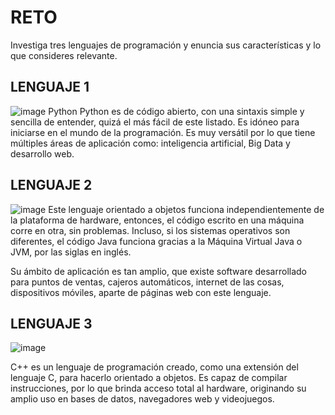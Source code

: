 # RETO
Investiga tres lenguajes de programación y enuncia sus características y lo que consideres relevante.

## LENGUAJE 1
![image](https://user-images.githubusercontent.com/101481181/158039092-cc2457b8-df1b-4aac-b95e-b7855974ffd7.png)
Python
Python es de código abierto, con una sintaxis simple y sencilla de entender, quizá el más fácil de este listado. Es idóneo para iniciarse en el mundo de la programación. Es muy versátil por lo que tiene múltiples áreas de aplicación como: inteligencia artificial, Big Data y desarrollo web.

## LENGUAJE 2
![image](https://user-images.githubusercontent.com/101481181/158039115-e519957c-952d-4992-86cc-2e78235e3bcb.png)
Este lenguaje orientado a objetos funciona independientemente de la plataforma de hardware, entonces, el código escrito en una máquina corre en otra, sin problemas. Incluso, si los sistemas operativos son diferentes, el código Java funciona gracias a la Máquina Virtual Java o JVM, por las siglas en inglés. 

Su ámbito de aplicación es tan amplio, que existe software desarrollado para puntos de ventas, cajeros automáticos, internet de las cosas, dispositivos móviles, aparte de páginas web con este lenguaje.

## LENGUAJE 3

![image](https://user-images.githubusercontent.com/101481181/158039135-f6732dbc-2306-44b2-8e2d-153e8aa1a0ab.png)

C++ es un lenguaje de programación creado, como una extensión del lenguaje C, para hacerlo orientado a objetos. Es capaz de compilar instrucciones, por lo que brinda acceso total al hardware, originando su amplio uso en bases de datos, navegadores web y videojuegos.
